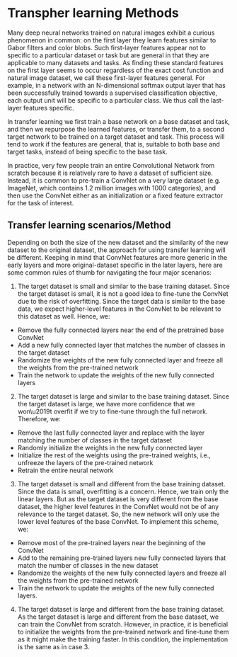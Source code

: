 
# Transpher learning Methods

Many deep neural networks trained on natural images exhibit a curious phenomenon in common: on the first layer they learn features similar to Gabor filters and color blobs. Such first-layer features appear not to specific to a particular dataset or task but are general in that they are applicable to many datasets and tasks. As finding these standard features on the first layer seems to occur regardless of the exact cost function and natural image dataset, we call these first-layer features general. For example, in a network with an N-dimensional softmax output layer that has been successfully trained towards a supervised classification objective, each output unit will be specific to a particular class. We thus call the last-layer features specific.

In transfer learning we first train a base network on a base dataset and task, and then we repurpose the learned features, or transfer them, to a second target network to be trained on a target dataset and task. This process will tend to work if the features are general, that is, suitable to both base and target tasks, instead of being specific to the base task.

In practice, very few people train an entire Convolutional Network from scratch because it is relatively rare to have a dataset of sufficient size. Instead, it is common to pre-train a ConvNet on a very large dataset (e.g. ImageNet, which contains 1.2 million images with 1000 categories), and then use the ConvNet either as an initialization or a fixed feature extractor for the task of interest.

## Transfer learning scenarios/Method

Depending on both the size of the new dataset and the similarity of the new dataset to the original dataset, the approach for using transfer learning will be different. Keeping in mind that ConvNet features are more generic in the early layers and more original-dataset specific in the later layers, here are some common rules of thumb for navigating the four major scenarios:

1. The target dataset is small and similar to the base training dataset.
Since the target dataset is small, it is not a good idea to fine-tune the ConvNet due to the risk of overfitting. Since the target data is similar to the base data, we expect higher-level features in the ConvNet to be relevant to this dataset as well. Hence, we:

- Remove the fully connected layers near the end of the pretrained base ConvNet
- Add a new fully connected layer that matches the number of classes in the target dataset
- Randomize the weights of the new fully connected layer and freeze all the weights from the pre-trained network
- Train the network to update the weights of the new fully connected layers

2. The target dataset is large and similar to the base training dataset.
Since the target dataset is large, we have more confidence that we won\u2019t overfit if we try to fine-tune through the full network. Therefore, we:

- Remove the last fully connected layer and replace with the layer matching the number of classes in the target dataset
- Randomly initialize the weights in the new fully connected layer
- Initialize the rest of the weights using the pre-trained weights, i.e., unfreeze the layers of the pre-trained network
- Retrain the entire neural network

3. The target dataset is small and different from the base training dataset.
Since the data is small, overfitting is a concern. Hence, we train only the linear layers. But as the target dataset is very different from the base dataset, the higher level features in the ConvNet would not be of any relevance to the target dataset. So, the new network will only use the lower level features of the base ConvNet. To implement this scheme, we:

- Remove most of the pre-trained layers near the beginning of the ConvNet
- Add to the remaining pre-trained layers new fully connected layers that match the number of classes in the new dataset
- Randomize the weights of the new fully connected layers and freeze all the weights from the pre-trained network
- Train the network to update the weights of the new fully connected layers.

4. The target dataset is large and different from the base training dataset.
As the target dataset is large and different from the base dataset, we can train the ConvNet from scratch. However, in practice, it is beneficial to initialize the weights from the pre-trained network and fine-tune them as it might make the training faster. In this condition, the implementation is the same as in case 3.


